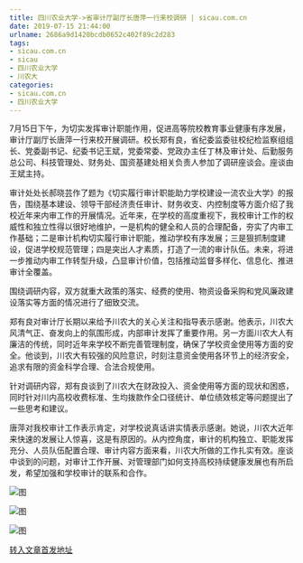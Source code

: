 ```yaml
---
title: 四川农业大学->省审计厅副厅长唐萍一行来校调研 | sicau.com.cn
date: 2019-07-15 21:44:00
urlname: 2686a9d1420bcdb0652c402f89c2d283
tags: 
- sicau.com.cn
- sicau
- 四川农业大学
- 川农大
categories:
- sicau.com.cn
- 四川农业大学
---
```



7月15日下午，为切实发挥审计职能作用，促进高等院校教育事业健康有序发展，审计厅副厅长唐萍一行来校开展调研。校长郑有良，省纪委监委驻校纪检监察组组长、党委副书记、纪委书记王斌，党委常委、党政办主任丁林及审计处、后勤服务总公司、科技管理处、财务处、国资基建处相关负责人参加了调研座谈会。座谈由王斌主持。

审计处处长郝晓芸作了题为《切实履行审计职能助力学校建设一流农业大学》的报告，围绕基本建设、领导干部经济责任审计、财务收支、内控制度等方面介绍了我校近年来内审工作的开展情况。近年来，在学校的高度重视下，我校审计工作的权威性和独立性得以很好地维护，一是机构的健全和人员的合理配备，夯实了内审工作基础；二是审计机构切实履行审计职能，推动学校有序发展；三是狠抓制度建设，促进学校规范管理；四是突出人才素质，打造了一流的审计队伍。未来，将进一步推动内审工作转型升级，凸显审计价值，包括推动监督多样化、信息化、推进审计全覆盖。

围绕调研内容，双方就重大政策的落实、经费的使用、物资设备采购和党风廉政建设落实等方面的情况进行了细致交流。

郑有良对审计厅长期以来给予川农大的关心关注和指导表示感谢。他表示，川农大风清气正、奋发向上的氛围形成，内部审计发挥了重要作用。另一方面川农大人有廉洁的传统，同时近年来学校不断完善管理制度，确保了学校资金使用等方面的安全。他谈到，川农大有较强的风险意识，时刻注意资金使用各环节上的经济安全，追求有限的资金科学合理、合法合规使用。

针对调研内容，郑有良谈到了川农大在财政投入、资金使用等方面的现状和困惑，同时针对川内高校收费标准、生均拨款作全口径统计、单位绩效核定等问题提出了一些思考和建议。

唐萍对我校审计工作表示肯定，对学校说真话讲实情表示感谢。她说，川农大近年来快速的发展让人惊喜，这是有原因的。从内控角度，审计的机构独立、职能发挥充分、人员队伍配置合理、审计内容方面来看，川农大所做的工作扎实有效。座谈中谈到的问题，对审计工作开展、对管理部门如何支持高校持续健康发展也有所启发，希望加强和学校审计的联系和合作。



![图](https://news.sicau.edu.cn/__local/8/74/73/3B29DEF7190380195DC730A0C00_148EB5EA_12B2A.jpg)

![图](https://news.sicau.edu.cn/__local/2/AD/98/E49F717F9C9EA04FF350F0E9BA6_4FDE683D_FC8B.jpg)

![图](https://news.sicau.edu.cn/__local/6/66/C4/87E327191713B596B37D67D39B6_21297763_17D9A.jpg)

[转入文章首发地址](https://news.sicau.edu.cn/info/1078/52587.htm)